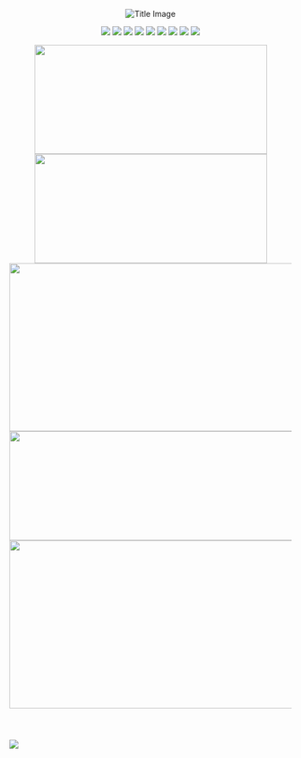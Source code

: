 <!-- ----------- HEADER ------------ -->
<p align="center">
 <img src="https://media.discordapp.net/attachments/755868456993423491/883560733680496690/RHGBanner_edge.png" alt="Title Image" />
</p>
<!--<p align="center">
  <a href="https://rustyrhuskey.tk">Website</a>
  ·
  <a href="https://twitter.com/RHGRDev">Twitter</a>
</p>-->

<!-- ----------- TECH STACK ------------ -->
<!--<p align="center">Languages & Markups</p>-->
<p align="center">
 <img src="https://img.shields.io/badge/Lua-informational?style=for-the-badge&logo=lua&logoColor=585cce&color=18191C"></img>
 <img src="https://img.shields.io/badge/JavaScript-informational?style=for-the-badge&logo=javascript&logoColor=585cce&color=18191C"></img>
 <img src="https://img.shields.io/badge/HTML5-informational?style=for-the-badge&logo=html5&logoColor=585cce&color=18191C"></img>
 <img src="https://img.shields.io/badge/CSS3-informational?style=for-the-badge&logo=css3&logoColor=585cce&color=18191C"></img>
 <img src="https://img.shields.io/badge/Visual_Studio_Code-informational?style=for-the-badge&logo=visual-studio-code&logoColor=585cce&color=18191C"></img>
 <img src="https://img.shields.io/badge/Git-informational?style=for-the-badge&logo=git&logoColor=585cce&color=18191C"></img>
 <img src="https://img.shields.io/badge/Postman-informational?style=for-the-badge&logo=postman&logoColor=585cce&color=18191C"></img>
 <img src="https://img.shields.io/badge/heroku-informational?style=for-the-badge&logo=heroku&logoColor=585cce&color=18191C"></img>
 <img src="https://img.shields.io/badge/Firebase-informational?style=for-the-badge&logo=firebase&logoColor=585cce&color=18191C"></img>
</p>

<!-- ----------- GITHUB STATS ------------ -->
<p align="center">
  <!-- ------- TBD ------- -->
  <!--<a href="https://github.com/jstrieb/github-stats"><img width=415 height=255 src="https://github.com/rhgdev/github-stats/blob/master/generated/overview.svg" alt=""/></a>
  <a href="https://github.com/jstrieb/github-stats"><img width=415 height=255 src="https://github.com/rhgdev/github-stats/blob/master/generated/languages.svg" alt=""/></a>-->
  <a href="https://github.com/anuraghazra/github-readme-stats"><img width=415 height=195 src="https://github-readme-stats.vercel.app/api?username=RHGDEV&custom_title=Stats&show_icons=true&count_private=true&include_all_commits=1&hide_border=true&cache_seconds=1800&bg_color=18191C&title_color=fff&text_color=fff&icon_color=fff" alt=""></a>
  <a href="https://github.com/denvercoder1/github-readme-streak-stats"><img width=415 height=195 src="https://github-readme-streak-stats.herokuapp.com?user=RHGDEV&hide_border=true&fire=fff&ring=fff&currStreakNum=fff&stroke=fff&currStreakLabel=fff&sideLabels=fff&sideNums=fff&border=fff&dates=fff&background=18191C" alt=""/></a>
  <a href="https://github.com/ashutosh00710/github-readme-activity-graph"><img width=900 height=300 src="https://activity-graph.herokuapp.com/graph?username=RHGDEV&hide_border=true&hide_title=true&area=true&area_color=fff&bg_color=18191C&color=FFF&line=FFF&point=FFF" alt=""/></a>
  <a href="https://github.com/ryo-ma/github-profile-trophy"><img width=900 height=195 src="https://github-profile-trophy.vercel.app/?username=RHGDEV&no-frame=true&no-bg=true&theme=oldie&row=2&column=7" alt="" /></a>  
  <a href="https://github.com/anuraghazra/github-readme-stats"><img width=900 height=300 src="https://github-readme-stats.vercel.app/api/wakatime?username=RHGDev&layout=compact&hide_border=true&cache_seconds=1800&bg_color=18191C&hide_title=true&text_color=fff&hide=html,css,git,text" alt="" /></a>
</p>

<!-- ----------- SPOTIFY STATS ------------ -->
<p align="center">
  <a href="https://github.com/kittinan/spotify-github-profile"><img src="https://spotify-github-profile.vercel.app/api/view?uid=22jwdifyrvt3ioidsln7lxgna&cover_image=true&theme=natemoo-re&bar_color=ffffff&bar_color_cover=false" alt=""></a>
</p>

<!-- ----------- PROFILE STATS ------------ -->
<p align="center"><a href="https://wakatime.com/@RHGDev"><img src="https://wakatime.com/badge/user/e4c40802-a41f-42d5-b82f-ec4fe03cc698.svg?style=flat-square" alt=""></a></p>
<p align="center"><img src="https://komarev.com/ghpvc/?username=RHGDEV&label=VIEWS&color=grey&style=flat-square" alt=""/></p>

<!-- ----------- STATS COUNTER ------------ -->
![](https://hit.yhype.me/github/profile?user_id=21209674)

